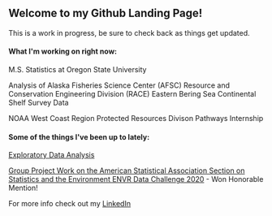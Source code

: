 ## Welcome to my Github Landing Page!

This is a work in progress, be sure to check back as things get updated.

#### What I'm working on right now: 

M.S. Statistics at Oregon State University

Analysis of Alaska Fisheries Science Center (AFSC) Resource and Conservation Engineering Division (RACE) Eastern Bering Sea Continental Shelf Survey Data

NOAA West Coast Region Protected Resources Divison Pathways Internship


#### Some of the things I've been up to lately:

[Exploratory Data Analysis](https://erickabsmith.shinyapps.io/catch-data/)

[Group Project Work on the American Statistical Association Section on Statistics and the Environment ENVR Data Challenge 2020](https://jimmylovestea.shinyapps.io/datadash/) - Won Honorable Mention!

For more info check out my [LinkedIn](linkedin.com/in/erickabsmith)
